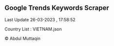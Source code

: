 

## Google Trends Keywords Scraper 
 
Last Update 26-03-2023 , 17:58:52

Country List :
VIETNAM.json



© Abdul Muttaqin 
